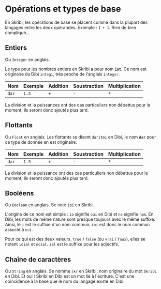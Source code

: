 
# Opérations et types de base

En Skribi, les opérations de base se placent comme dans la plupart des langages entre les deux opérandes. Exemple : `1 + 1`. Rien de bien compliqué…

## Entiers

Ou `Integer` en anglais.

Le type pour les nombres entiers en Skribi a pour nom **`int`**. Ce nom est originaire du Dibi `integi`, très proche de l'anglais `integer`.

| Nom | Exemple | Addition | Soustraction | Multiplication |
| ---- | ---- | ---- | ---- | ---- |
| `dar` | `1.5` | `+` | `-` | `*` |

La division et la puissances ont des cas particuliers non débattus pour le moment, ils seront donc ajoutés plus tard.

## Flottants

Ou `Float` en anglais. Les flottants se disent `daritmi` en Dibi, le nom **`dar`** pour ce type de donnée en est originaire.

| Nom | Exemple | Addition | Soustraction | Multiplication |
| ---- | ---- | ---- | ---- | ---- |
| `dar` | `1.5` | `+` | `-` | `*` |

La division et la puissance ont des cas particuliers non débattus pour le moment, ils seront donc ajoutés plus tard.

## Booléens

Ou `Boolean` en anglais. Se note `ioi` en Skribi.

L'origine de ce nom est simple : `io` signifie `oui` en Dibi et `no` signifie `non`. En Dibi, les mots de même nature sont presque toujours avec le même suffixe. Ainsi, le `i` est le suffixe d'un nom commun. `ioi` est donc le nom commun associé à `oui`.

Pour ce qui est des deux valeurs, `true` / `false` (ou `vrai` / `faux`), elles se notent `ioial` et `noial`. `ial` est le suffixe pour les adjectifs.

## Chaîne de caractères

Ou `String` en anglais. Se nomme `skr` en Skribi, nom originaire du mot `Skribi` en Dibi. Et oui ! Skribi en Dibi est un mot lié à l'écriture. C'est une coïncidence à la base que le nom du langage existe en Dibi. 
